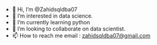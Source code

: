 - 👋 Hi, I’m @Zahidsqldba07
- 👀 I’m interested in data science.
- 🌱 I’m currently learning python
- 💞️ I’m looking to collaborate on data scientist.
- 📫 How to reach me email : zahidsqldba07@gmail.com

<!---
Zahidsqldba07/Zahidsqldba07 is a ✨ special ✨ repository because its `README.md` (this file) appears on your GitHub profile.
You can click the Preview link to take a look at your changes.
--->
